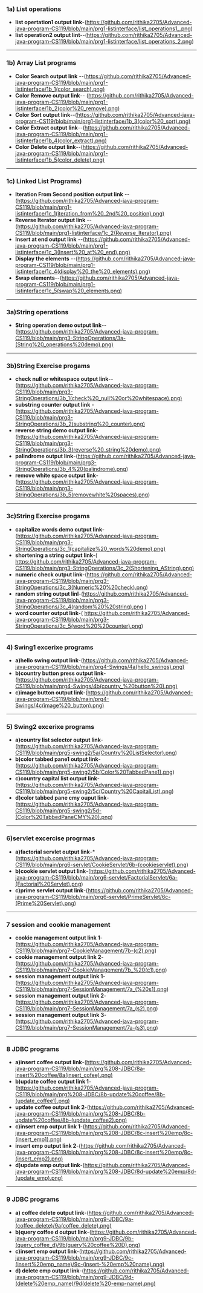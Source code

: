 ### 1a) List operations

- **list opertation1 output link**-(https://github.com/rithika2705/Advanced-java-program-CS119/blob/main/prg1-listinterface/list_operations1_.png)
- **list operation2 output lint**--(https://github.com/rithika2705/Advanced-java-program-CS119/blob/main/prg1-listinterface/list_operations_2.png)
---

### 1b) Array List programs
- **Color Search output link** --(https://github.com/rithika2705/Advanced-java-program-CS119/blob/main/prg1-listinterface/1b_1(color_search).png)
- **Color Remove output link**-- (https://github.com/rithika2705/Advanced-java-program-CS119/blob/main/prg1-listinterface/1b_2(color%20_remove).png)
- **Color Sort output link**--(https://github.com/rithika2705/Advanced-java-program-CS119/blob/main/prg1-listinterface/1b_3(color%20_sort).png)
- **Color Extract output link**--(https://github.com/rithika2705/Advanced-java-program-CS119/blob/main/prg1-listinterface/1b_4(color_extract).png)
- **Color Delete output link**--(https://github.com/rithika2705/Advanced-java-program-CS119/blob/main/prg1-listinterface/1b_5(color_delete).png)



---



### 1c) Linked List Programs)




- **Iteration From Second position output link** --(https://github.com/rithika2705/Advanced-java-program-CS119/blob/main/prg1-listinterface/1c_1(iteration_from%20_2nd%20_position).png)
- **Reverse Iterator output link** --(https://github.com/rithika2705/Advanced-java-program-CS119/blob/main/prg1-listinterface/1c_2(Reverse_Iterator).png)
- **Insert at end output link** --(https://github.com/rithika2705/Advanced-java-program-CS119/blob/main/prg1-listinterface/1c_3(Insert%20_at%20_end).png)
- **Display the elements** --(https://github.com/rithika2705/Advanced-java-program-CS119/blob/main/prg1-listinterface/1c_4(display%20_the%20_elements).png)
- **Swap elements**--(https://github.com/rithika2705/Advanced-java-program-CS119/blob/main/prg1-listinterface/1c_5(swap%20_elements.png)



---


### 3a)String operations
- **String operation demo output link**--(https://github.com/rithika2705/Advanced-java-program-CS119/blob/main/prg3-StringOperations/3a-(String%20_operations%20demo).png)

- --
 ### 3b)String Exercise progams
- **check null or whitespace output link**--(https://github.com/rithika2705/Advanced-java-program-CS119/blob/main/prg3-StringOperations/3b_1(check%20_null%20or%20whitespace).png)
- **substring counter output link** -(https://github.com/rithika2705/Advanced-java-program-CS119/blob/main/prg3-StringOperations/3b_2(substring%20_counter).png)
- **reverse string demo output link**-(https://github.com/rithika2705/Advanced-java-program-CS119/blob/main/prg3-StringOperations/3b_3(reverse%20_string%20demo).png)
- **palindrome output link**-(https://github.com/rithika2705/Advanced-java-program-CS119/blob/main/prg3-StringOperations/3b_4%20(palindrome).png)
- **remove white space output link**-(https://github.com/rithika2705/Advanced-java-program-CS119/blob/main/prg3-StringOperations/3b_5(removewhite%20spaces).png)
---
  ### 3c)String Exercise progams
  - **capitalize words demo output link**-(https://github.com/rithika2705/Advanced-java-program-CS119/blob/main/prg3-StringOperations/3c_1(capitalize%20_words%20demo).png)
  - **shortening a string output link**-( https://github.com/rithika2705/Advanced-java-program-CS119/blob/main/prg3-StringOperations/3c_2(Shortening_AString).png)
  - **numeric check output link**-(https://github.com/rithika2705/Advanced-java-program-CS119/blob/main/prg3-StringOperations/3c_3(Numeric%20%20check).png)
  - **random string output linl**-(https://github.com/rithika2705/Advanced-java-program-CS119/blob/main/prg3-StringOperations/3c_4(random%20%20string).png )
  - **word counter output link**-( https://github.com/rithika2705/Advanced-java-program-CS119/blob/main/prg3-StringOperations/3c_5(word%20%20counter).png)
  

---
### 4) Swing1 excerixe programs
- **a)hello swing output link**-(https://github.com/rithika2705/Advanced-java-program-CS119/blob/main/prg4-Swings/4a(hello_swings).png)
- **b)country button press output link**-(https://github.com/rithika2705/Advanced-java-program-CS119/blob/main/prg4-Swings/4b(country_%20button%20).png)
- **c)image button output link**-(https://github.com/rithika2705/Advanced-java-program-CS119/blob/main/prg4-Swings/4c(image%20_button).png)

---
### 5) Swing2 excerixe programs
- **a)country list selector output link**-(https://github.com/rithika2705/Advanced-java-program-CS119/blob/main/prg5-swing2/5a(Country%20ListSelector).png)
- **b)color tabbed pane1 output link**-(https://github.com/rithika2705/Advanced-java-program-CS119/blob/main/prg5-swing2/5b(Color%20TabbedPane1).png)
- **c)country capital list output link**-(https://github.com/rithika2705/Advanced-java-program-CS119/blob/main/prg5-swing2/5c(Country%20CapitalList).png)
- **d)color tabbed pane cmy ouput link**-(https://github.com/rithika2705/Advanced-java-program-CS119/blob/main/prg5-swing2/5d-(Color%20TabbedPaneCMY%20).png)

---

### 6)servlet excercise progrmas

- **a)factorial servlet output link**-*(https://github.com/rithika2705/Advanced-java-program-CS119/blob/main/prg6-servlet/CookieServlet/6b-(cookieservlet).png)
- **b)cookie servlet output link**-(https://github.com/rithika2705/Advanced-java-program-CS119/blob/main/prg6-servlet/FactorialServlet/6a-(Factorial%20Servlet).png)
- **c)prime servlet output link**-(https://github.com/rithika2705/Advanced-java-program-CS119/blob/main/prg6-servlet/PrimeServlet/6c-(Prime%20Servlet).png)
---

### 7 session and cookie management
- **cookie management output link 1**-(https://github.com/rithika2705/Advanced-java-program-CS119/blob/main/prg7-CookieManagement/7b-(c2).png)
- **cookie management output link 2**-(https://github.com/rithika2705/Advanced-java-program-CS119/blob/main/prg7-CookieManagement/7b_%20(c1).png)
 - **session management output link 1**-(https://github.com/rithika2705/Advanced-java-program-CS119/blob/main/prg7-SessionManagement/7a_(%20s1).png)
- **session management output link 2**-(https://github.com/rithika2705/Advanced-java-program-CS119/blob/main/prg7-SessionManagement/7a_(s2).png)
- **session management output link 3**-(https://github.com/rithika2705/Advanced-java-program-CS119/blob/main/prg7-SessionManagement/7a-(s3).png)





---
### 8 JDBC programs
- **a)insert coffee output link**-(https://github.com/rithika2705/Advanced-java-program-CS119/blob/main/prg%208-JDBC/8a-insert%20coffee/8a(insert_cofee).png)
- **b)update coffee output link 1**-(https://github.com/rithika2705/Advanced-java-program-CS119/blob/main/prg%208-JDBC/8b-update%20coffee/8b-(update_coffee1).png)
 - **update coffee output link 2**-(https://github.com/rithika2705/Advanced-java-program-CS119/blob/main/prg%208-JDBC/8b-update%20coffee/8b-(update_coffee2).png)
- **c)insert emp output link 1**-(https://github.com/rithika2705/Advanced-java-program-CS119/blob/main/prg%208-JDBC/8c-insert%20emp/8c-(insert_emp1).png)
 - **insert emp output link 2**-(https://github.com/rithika2705/Advanced-java-program-CS119/blob/main/prg%208-JDBC/8c-insert%20emp/8c-(insert_emp2).png)
- **d)update emp output link**-(https://github.com/rithika2705/Advanced-java-program-CS119/blob/main/prg%208-JDBC/8d-update%20emp/8d-(update_emp).png)



---
### 9 JDBC programs
- **a) coffee delete output link**-(https://github.com/rithika2705/Advanced-java-program-CS119/blob/main/prg9-JDBC/9a-(coffee_delete)/9a(coffee_delete).png)
- **b)query coffee d output link**-(https://github.com/rithika2705/Advanced-java-program-CS119/blob/main/prg9-JDBC/9b-(query_coffee_d)/9b(query%20coffee%20D).png)
- **c)insert emp output link**-(https://github.com/rithika2705/Advanced-java-program-CS119/blob/main/prg9-JDBC/9c-(insert%20emp_name)/9c-(insert-%20emp%20name).png)
- **d) delete emp output link**-(https://github.com/rithika2705/Advanced-java-program-CS119/blob/main/prg9-JDBC/9d-(delete%20emp_name)/9d(delete%20-emp-name).png)







